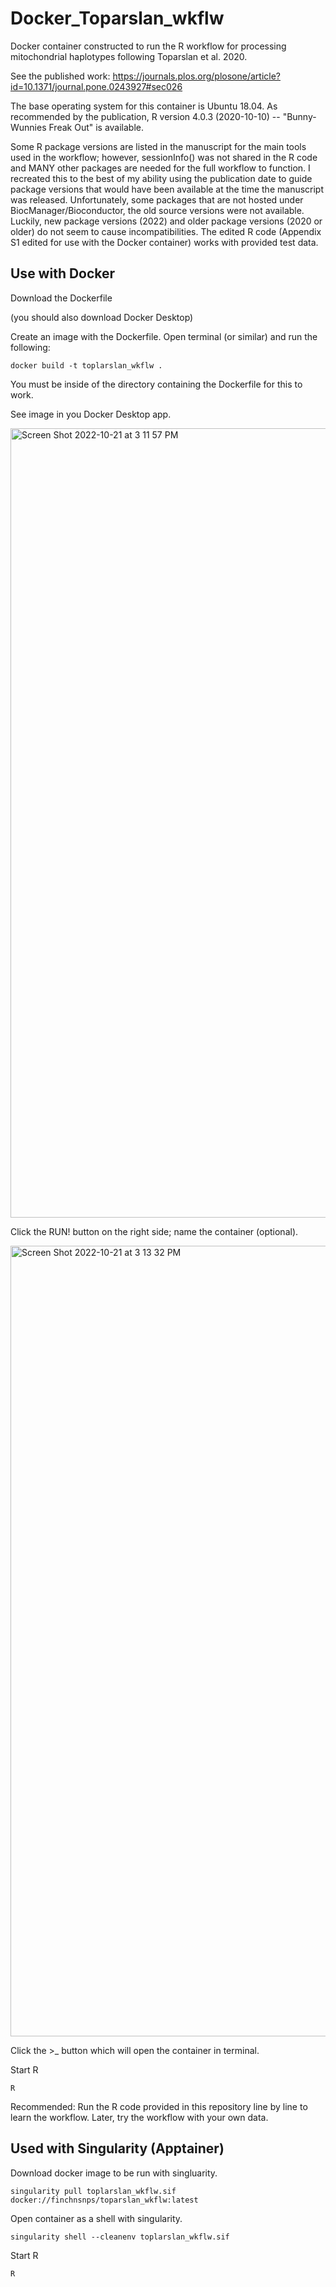 # Docker_Toparslan_wkflw

Docker container constructed to run the R workflow for processing mitochondrial haplotypes following Toparslan et al. 2020. 

See the published work: https://journals.plos.org/plosone/article?id=10.1371/journal.pone.0243927#sec026

The base operating system for this container is Ubuntu 18.04. As recommended by the publication, R version 4.0.3 (2020-10-10) -- "Bunny-Wunnies Freak Out" is available. 

Some R package versions are listed in the manuscript for the main tools used in the workflow; however, sessionInfo() was not shared in the R code and MANY other packages are needed for the full workflow to function. I recreated this to the best of my ability using the publication date to guide package versions that would have been available at the time the manuscript was released. Unfortunately, some packages that are not hosted under BiocManager/Bioconductor, the old source versions were not available. Luckily, new package versions (2022) and older package versions (2020 or older) do not seem to cause incompatibilities. The edited R code (Appendix S1 edited for use with the Docker container) works with provided test data. 

## Use with Docker

Download the Dockerfile

(you should also download Docker Desktop)

Create an image with the Dockerfile. Open terminal (or similar) and run the following:

`docker build -t toplarslan_wkflw .`

You must be inside of the directory containing the Dockerfile for this to work.

See image in you Docker Desktop app.

<img width="1263" alt="Screen Shot 2022-10-21 at 3 11 57 PM" src="https://user-images.githubusercontent.com/22206944/197296087-fa09fbf4-03f2-4d02-b4eb-3e9e9a008f45.png">

Click the RUN! button on the right side; name the container (optional).

<img width="1265" alt="Screen Shot 2022-10-21 at 3 13 32 PM" src="https://user-images.githubusercontent.com/22206944/197296231-eb5e8a77-4397-489b-9a0f-47158554d7d9.png">

Click the >_ button which will open the container in terminal.

Start R

`R`

Recommended:
Run the R code provided in this repository line by line to learn the workflow. 
Later, try the workflow with your own data. 

## Used with Singularity (Apptainer)

Download docker image to be run with singluarity.

`singularity pull toplarslan_wkflw.sif docker://finchnsnps/toparslan_wkflw:latest`

Open container as a shell with singularity.

`singularity shell --cleanenv toplarslan_wkflw.sif`

Start R

`R`
